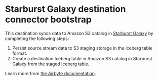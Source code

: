 # Starburst Galaxy destination connector bootstrap

This destination syncs data to Amazon S3 catalog in [Starburst Galaxy](https://www.starburst.io/platform/starburst-galaxy/) by completing the following steps:

1. Persist source stream data to S3 staging storage in the Iceberg table format.
2. Create a destination Iceberg table in Amazon S3 catalog in Starburst Galaxy from the staged Iceberg table.

Learn more from [the Airbyte documentation](https://docs.airbyte.io/integrations/destinations/starburst-galaxy).
